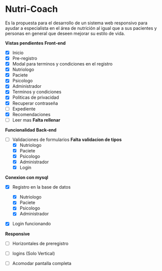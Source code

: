 ﻿# Nutri-Coach
Es la propuesta para el desarrollo de un sistema web responsivo para ayudar a especialista en el área de nutrición al igual que a sus pacientes y personas en general que deseen mejorar su estilo de vida.

**Vistas pendientes**
**Front-end**
- [X] Inicio
- [X] Pre-registro
- [X] Modal para terminos y condiciones en el registro
- [X] Nutriologo
- [X] Paciete
- [X] Psicologo
- [X] Administrador
- [X] Terminos y condiciones
- [X] Politicas de privacidad
- [X] Recuperar contraseña
- [ ] Expediente
- [X] Recomendaciones
- [ ] Leer mas  **Falta rellenar**

**Funcionalidad**
**Back-end**
- [ ] Validaciones de formularios **Falta validacion de tipos**
  - [X] Nutriologo
  - [X] Paciete
  - [X] Psicologo
  - [X] Administrador
  - [X] Login

**Conexion con mysql**
- [X] Registro en la base de datos
  - [X] Nutriologo
  - [X] Paciete
  - [X] Psicologo
  - [X] Administrador
- [X] Login funcionando


**Responsive**
- [ ] Horizontales de preregistro
- [ ] logins (Solo Vertical)
- [ ] Acomodar pantalla completa


